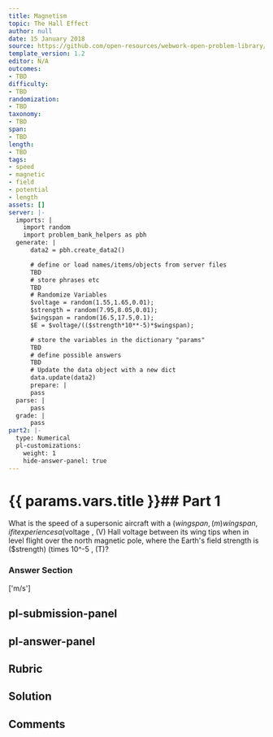 ```yaml
---
title: Magnetism
topic: The Hall Effect
author: null
date: 15 January 2018
source: https://github.com/open-resources/webwork-open-problem-library/tree/master/Contrib/BrockPhysics/College_Physics_Urone/22.Magnetism/22-06.The_Hall_Effect/NU_U17_22_06_003.pg
template_version: 1.2
editor: N/A
outcomes:
- TBD
difficulty:
- TBD
randomization:
- TBD
taxonomy:
- TBD
span:
- TBD
length:
- TBD
tags:
- speed
- magnetic
- field
- potential
- length
assets: []
server: |-
  imports: |
    import random
    import problem_bank_helpers as pbh
  generate: |
      data2 = pbh.create_data2()

      # define or load names/items/objects from server files
      TBD
      # store phrases etc
      TBD
      # Randomize Variables
      $voltage = random(1.55,1.65,0.01);
      $strength = random(7.95,8.05,0.01);
      $wingspan = random(16.5,17.5,0.1);
      $E = $voltage/(($strength*10**-5)*$wingspan);

      # store the variables in the dictionary "params"
      TBD
      # define possible answers
      TBD
      # Update the data object with a new dict
      data.update(data2)
      prepare: |
      pass
  parse: |
      pass
  grade: |
      pass
part2: |-
  type: Numerical
  pl-customizations:
    weight: 1
    hide-answer-panel: true
---
```


# {{ params.vars.title }}## Part 1 
What is the speed of a supersonic aircraft with a ($wingspan , (m) wingspan, if it experiences a ($voltage , (V) Hall voltage between its wing tips when in level flight over the north magnetic pole, where the Earth's field strength is ($strength) (times 10^-5 , (T)? 


### Answer Section 
['m/s']

## pl-submission-panel 


## pl-answer-panel 


## Rubric 


## Solution 


## Comments 


